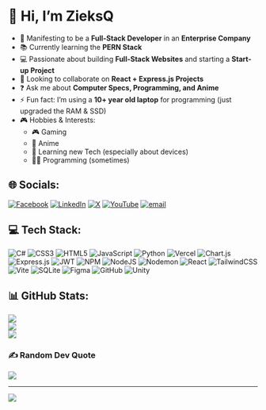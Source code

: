 # 👋 Hi, I’m ZieksQ  

- 🚀 Manifesting to be a **Full-Stack Developer** in an **Enterprise Company**  
- 📚 Currently learning the **PERN Stack**  
- 💻 Passionate about building **Full-Stack Websites** and starting a **Start-up Project**  
- 🤝 Looking to collaborate on **React + Express.js Projects**  
- ❓ Ask me about **Computer Specs, Programming, and Anime**  
- ⚡ Fun fact: I’m using a **10+ year old laptop** for programming (just upgraded the RAM & SSD)  
- 🎮 Hobbies & Interests:  
  - 🎮 Gaming  
  - 🎌 Anime  
  - 📱 Learning new Tech (especially about devices)  
  - 👨‍💻 Programming (sometimes)  

## 🌐 Socials:
[![Facebook](https://img.shields.io/badge/Facebook-%231877F2.svg?logo=Facebook&logoColor=white)](https://facebook.com/Larenjayacob) [![LinkedIn](https://img.shields.io/badge/LinkedIn-%230077B5.svg?logo=linkedin&logoColor=white)](https://linkedin.com/in/Laren-Jay-Acob) [![X](https://img.shields.io/badge/X-black.svg?logo=X&logoColor=white)](https://x.com/zieks01) [![YouTube](https://img.shields.io/badge/YouTube-%23FF0000.svg?logo=YouTube&logoColor=white)](https://youtube.com/@Zieksbloodmoon) [![email](https://img.shields.io/badge/Email-D14836?logo=gmail&logoColor=white)](mailto:acoblaren2006@gmail.com) 

## 💻 Tech Stack:
![C#](https://img.shields.io/badge/c%23-%23239120.svg?style=for-the-badge&logo=csharp&logoColor=white) ![CSS3](https://img.shields.io/badge/css3-%231572B6.svg?style=for-the-badge&logo=css3&logoColor=white) ![HTML5](https://img.shields.io/badge/html5-%23E34F26.svg?style=for-the-badge&logo=html5&logoColor=white) ![JavaScript](https://img.shields.io/badge/javascript-%23323330.svg?style=for-the-badge&logo=javascript&logoColor=%23F7DF1E) ![Python](https://img.shields.io/badge/python-3670A0?style=for-the-badge&logo=python&logoColor=ffdd54) ![Vercel](https://img.shields.io/badge/vercel-%23000000.svg?style=for-the-badge&logo=vercel&logoColor=white) ![Chart.js](https://img.shields.io/badge/chart.js-F5788D.svg?style=for-the-badge&logo=chart.js&logoColor=white) ![Express.js](https://img.shields.io/badge/express.js-%23404d59.svg?style=for-the-badge&logo=express&logoColor=%2361DAFB) ![JWT](https://img.shields.io/badge/JWT-black?style=for-the-badge&logo=JSON%20web%20tokens) ![NPM](https://img.shields.io/badge/NPM-%23CB3837.svg?style=for-the-badge&logo=npm&logoColor=white) ![NodeJS](https://img.shields.io/badge/node.js-6DA55F?style=for-the-badge&logo=node.js&logoColor=white) ![Nodemon](https://img.shields.io/badge/NODEMON-%23323330.svg?style=for-the-badge&logo=nodemon&logoColor=%BBDEAD) ![React](https://img.shields.io/badge/react-%2320232a.svg?style=for-the-badge&logo=react&logoColor=%2361DAFB) ![TailwindCSS](https://img.shields.io/badge/tailwindcss-%2338B2AC.svg?style=for-the-badge&logo=tailwind-css&logoColor=white) ![Vite](https://img.shields.io/badge/vite-%23646CFF.svg?style=for-the-badge&logo=vite&logoColor=white) ![SQLite](https://img.shields.io/badge/sqlite-%2307405e.svg?style=for-the-badge&logo=sqlite&logoColor=white) ![Figma](https://img.shields.io/badge/figma-%23F24E1E.svg?style=for-the-badge&logo=figma&logoColor=white) ![GitHub](https://img.shields.io/badge/github-%23121011.svg?style=for-the-badge&logo=github&logoColor=white) ![Unity](https://img.shields.io/badge/unity-%23000000.svg?style=for-the-badge&logo=unity&logoColor=white)
## 📊 GitHub Stats:
![](https://github-readme-stats.vercel.app/api?username=ZieksQ&theme=tokyonight&hide_border=false&include_all_commits=true&count_private=true)<br/>
![](https://nirzak-streak-stats.vercel.app/?user=ZieksQ&theme=tokyonight&hide_border=false)<br/>
![](https://github-readme-stats.vercel.app/api/top-langs/?username=ZieksQ&theme=tokyonight&hide_border=false&include_all_commits=true&count_private=true&layout=compact)

### ✍️ Random Dev Quote
![](https://quotes-github-readme.vercel.app/api?type=horizontal&theme=radical)

---
[![](https://visitcount.itsvg.in/api?id=ZieksQ&icon=0&color=0)](https://visitcount.itsvg.in)

<!-- Proudly created with GPRM ( https://gprm.itsvg.in ) -->
